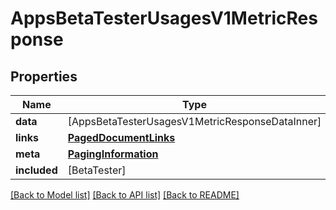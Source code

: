 # AppsBetaTesterUsagesV1MetricResponse

## Properties
Name | Type | Description | Notes
------------ | ------------- | ------------- | -------------
**data** | [AppsBetaTesterUsagesV1MetricResponseDataInner] |  | 
**links** | [**PagedDocumentLinks**](PagedDocumentLinks.md) |  | 
**meta** | [**PagingInformation**](PagingInformation.md) |  | [optional] 
**included** | [BetaTester] |  | [optional] 

[[Back to Model list]](../README.md#documentation-for-models) [[Back to API list]](../README.md#documentation-for-api-endpoints) [[Back to README]](../README.md)


